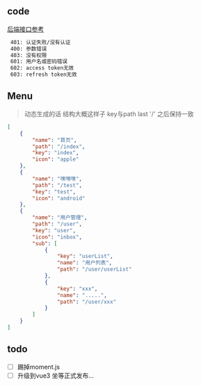 ## code

[后端接口参考](https://github.com/boot-vue/app)

```bash
 401: 认证失败/没有认证
 400: 参数错误
 403: 没有权限
 601: 用户名或密码错误
 602: access token无效
 603: refresh token无效
```

## Menu

> 动态生成的话 结构大概这样子  key与path last '/' 之后保持一致

```json
[
    {
        "name": "首页",
        "path": "/index",
        "key": "index",
        "icon": "apple"
    },
    {
        "name": "嘿嘿嘿",
        "path": "/test",
        "key": "test",
        "icon": "android"
    },
    {
        "name": "用户管理",
        "path": "/user",
        "key": "user",
        "icon": "inbox",
        "sub": [
            {
                "key": "userList",
                "name": "用户列表",
                "path": "/user/userList"
            },
            {
                "key": "xxx",
                "name": ".....",
                "path": "/user/xxx"
            }
        ]
    }
]
```

## todo
- [ ] 踢掉moment.js
- [ ] 升级到vue3  坐等正式发布...

